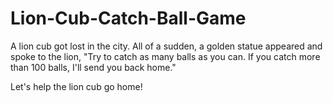# Lion-Cub-Catch-Ball-Game
A lion cub got lost in the city. All of a sudden, a golden statue appeared and spoke to the lion, "Try to catch as many balls as you can. If you catch more than 100 balls, I'll send you back home."

Let's help the lion cub go home!

